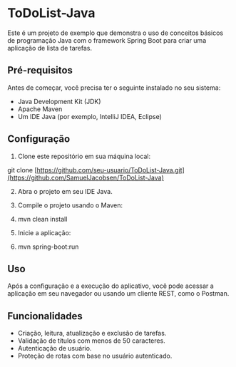 # ToDoList-Java

Este é um projeto de exemplo que demonstra o uso de conceitos básicos de programação Java com o framework Spring Boot para criar uma aplicação de lista de tarefas.

## Pré-requisitos

Antes de começar, você precisa ter o seguinte instalado no seu sistema:

- Java Development Kit (JDK)
- Apache Maven
- Um IDE Java (por exemplo, IntelliJ IDEA, Eclipse)

## Configuração

1. Clone este repositório em sua máquina local:

  git clone [https://github.com/seu-usuario/ToDoList-Java.git](https://github.com/SamuelJacobsen/ToDoList-Java)

2. Abra o projeto em seu IDE Java.

3. Compile o projeto usando o Maven:

4. mvn clean install

5. Inicie a aplicação:

6. mvn spring-boot:run

## Uso

Após a configuração e a execução do aplicativo, você pode acessar a aplicação em seu navegador ou usando um cliente REST, como o Postman.

## Funcionalidades

- Criação, leitura, atualização e exclusão de tarefas.
- Validação de títulos com menos de 50 caracteres.
- Autenticação de usuário.
- Proteção de rotas com base no usuário autenticado.
